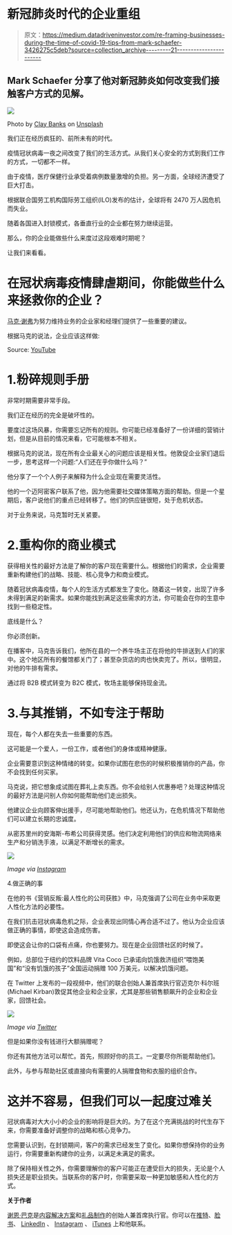 # 新冠肺炎时代的企业重组

> 原文：<https://medium.datadriveninvestor.com/re-framing-businesses-during-the-time-of-covid-19-tips-from-mark-schaefer-3426275c5deb?source=collection_archive---------21----------------------->

## Mark Schaefer 分享了他对新冠肺炎如何改变我们接触客户方式的见解。

![](img/fef644c873dc3d5e3209de165374802c.png)

Photo by [Clay Banks](https://unsplash.com/@claybanks?utm_source=medium&utm_medium=referral) on [Unsplash](https://unsplash.com?utm_source=medium&utm_medium=referral)

我们正在经历疯狂的、前所未有的时代。

疫情冠状病毒一夜之间改变了我们的生活方式。从我们关心安全的方式到我们工作的方式，一切都不一样。

由于疫情，医疗保健行业承受着病例数量激增的负担。另一方面，全球经济遭受了巨大打击。

根据联合国劳工机构国际劳工组织(ILO)发布的估计，全球将有 2470 万人因危机而失业。

随着各国进入封锁模式，各垂直行业的企业都在努力继续运营。

那么，你的企业能做些什么来度过这段艰难时期呢？

让我们来看看。

# 在冠状病毒疫情肆虐期间，你能做些什么来拯救你的企业？

[马克·谢弗](https://medium.com/u/3340d9dd0981?source=post_page-----3426275c5deb--------------------------------)为努力维持业务的企业家和经理们提供了一些重要的建议。

根据马克的说法，企业应该这样做:

Source: [YouTube](https://www.youtube.com/watch?v=hID6EjgNz6o)

# 1.粉碎规则手册

非常时期需要非常手段。

我们正在经历的完全是破坏性的。

要度过这场风暴，你需要忘记所有的规则。你可能已经准备好了一份详细的营销计划，但是从目前的情况来看，它可能根本不相关。

根据马克的说法，现在所有企业最关心的问题应该是相关性。他敦促企业家们退后一步，思考这样一个问题:“人们还在乎你做什么吗？”

他分享了一个个人例子来解释为什么企业现在需要灵活性。

他的一个迈阿密客户联系了他，因为他需要社交媒体策略方面的帮助。但是一个星期后，客户说他们的重点已经转移了。他们的供应链很短，处于危机状态。

对于业务来说，马克暂时无关紧要。

# 2.重构你的商业模式

获得相关性的最好方法是了解你的客户现在需要什么。根据他们的需求，企业需要重新构建他们的战略、技能、核心竞争力和商业模式。

随着冠状病毒疫情，每个人的生活方式都发生了变化。随着这一转变，出现了许多未得到满足的新需求。如果你能找到满足这些需求的方法，你可能会在你的生意中找到一些稳定性。

底线是什么？

你必须创新。

在播客中，马克告诉我们，他所在县的一个养牛场主正在将他的牛排送到人们的家中。这个地区所有的餐馆都关门了；甚至杂货店的肉也快卖完了。所以，很明显，对他的牛排有需求。

通过将 B2B 模式转变为 B2C 模式，牧场主能够保持现金流。

# 3.与其推销，不如专注于帮助

现在，每个人都在失去一些重要的东西。

这可能是一个爱人，一份工作，或者他们的身体或精神健康。

企业需要意识到这种情绪的转变。如果你试图在悲伤的时候积极推销你的产品，你不会找到任何买家。

马克说，把它想象成试图在葬礼上卖东西。你不会给别人优惠券吧？处理这种情况的最好方法是问别人你如何能帮助他们走出损失。

他建议企业向顾客伸出援手，尽可能地帮助他们。他还认为，在危机情况下帮助他们可以建立长期的忠诚度。

从密苏里州的安海斯-布希公司获得灵感。他们决定利用他们的供应和物流网络来生产和分销洗手液，以满足不断增长的需求。

![](img/e3ad88af607c168d3567d70066e71329.png)

*Image via* [*Instagram*](https://www.instagram.com/p/B-BKAadDJPD/)

4.做正确的事

在他的书《营销反叛:最人性化的公司获胜》中，马克强调了公司在业务中采取更人性化方法的必要性。

在我们抗击冠状病毒危机之际，企业表现出同情心再合适不过了。他认为企业应该做正确的事情，即使这会造成伤害。

即使这会让你的口袋有点痛，你也要努力。现在是企业回馈社区的时候了。

例如，总部位于纽约的饮料品牌 Vita Coco 已承诺向饥饿救济组织“喂饱美国”和“没有饥饿的孩子”全国运动捐赠 100 万美元，以解决饥饿问题。

在 Twitter 上发布的一段视频中，他们的联合创始人兼首席执行官迈克尔·科尔班(Michael Kirban)敦促其他企业和企业家，尤其是那些销售额飙升的企业和企业家，回馈社会。

![](img/89079c0ecfbe15040d80a0301116638a.png)

*Image via* [*Twitter*](https://twitter.com/VitaCoco/status/1241063436462837762?ref_src=twsrc%5Etfw%7Ctwcamp%5Eembeddedtimeline%7Ctwterm%5Eprofile%3Avitacoco%7Ctwcon%5Etimelinechrome&ref_url=https%3A%2F%2Fwww.businesswire.com%2Fnews%2Fhome%2F20200320005496%2Fen%2FVita-Coco-Reinvests-Incremental-Profits-Relief-Efforts)

但是如果你没有钱进行大额捐赠呢？

你还有其他方法可以帮忙。首先，照顾好你的员工。一定要尽你所能帮助他们。

此外，与参与帮助社区或直接向有需要的人捐赠食物和衣服的组织合作。

# 这并不容易，但我们可以一起度过难关

冠状病毒对大大小小的企业的影响将是巨大的。为了在这个充满挑战的时代生存下来，你需要准备好调整你的战略和核心竞争力。

您需要认识到，在封锁期间，客户的需求已经发生了变化。如果你想保持你的业务运行，你需要重新构建你的业务，以满足未满足的需求。

除了保持相关性之外，你需要理解你的客户可能正在遭受巨大的损失，无论是个人损失还是职业损失。当联系你的客户时，你需要采取一种更加敏感和人性化的方式。

**关于作者**

[谢恩·巴克](https://shanebarker.com/)是[内容解决方案](https://contentsolutions.io/)和[礼品制作](http://gifographics.co/)的创始人兼首席执行官。你可以在[推特](https://twitter.com/shane_barker)、[脸书](https://www.facebook.com/ShaneBarkerConsultant/)、 [LinkedIn](https://www.linkedin.com/in/shanebarker/) 、 [Instagram](https://www.instagram.com/shanebarker/) 、 [iTunes](https://podcasts.apple.com/us/podcast/shane-barkers-marketing-madness-podcast/id1472142690) 上和他联系。